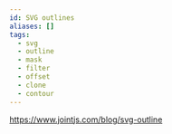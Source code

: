 ```yaml
---
id: SVG outlines
aliases: []
tags:
  - svg
  - outline
  - mask
  - filter
  - offset
  - clone
  - contour
---
```


https://www.jointjs.com/blog/svg-outline
